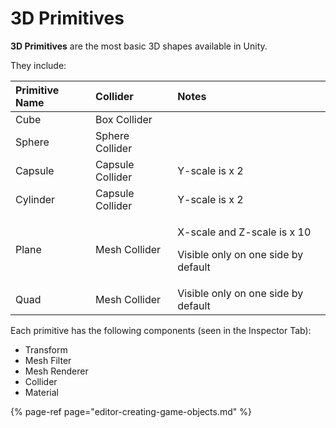 # 3D Primitives

**3D Primitives** are the most basic 3D shapes available in Unity.

They include:

<table>
  <thead>
    <tr>
      <th style="text-align:left">Primitive Name</th>
      <th style="text-align:left">Collider</th>
      <th style="text-align:left">Notes</th>
    </tr>
  </thead>
  <tbody>
    <tr>
      <td style="text-align:left">Cube</td>
      <td style="text-align:left">Box Collider</td>
      <td style="text-align:left"></td>
    </tr>
    <tr>
      <td style="text-align:left">Sphere</td>
      <td style="text-align:left">Sphere Collider</td>
      <td style="text-align:left"></td>
    </tr>
    <tr>
      <td style="text-align:left">Capsule</td>
      <td style="text-align:left">Capsule Collider</td>
      <td style="text-align:left">Y-scale is x 2</td>
    </tr>
    <tr>
      <td style="text-align:left">Cylinder</td>
      <td style="text-align:left">Capsule Collider</td>
      <td style="text-align:left">Y-scale is x 2</td>
    </tr>
    <tr>
      <td style="text-align:left">Plane</td>
      <td style="text-align:left">Mesh Collider</td>
      <td style="text-align:left">
        <p>X-scale and Z-scale is x 10</p>
        <p>Visible only on one side by default</p>
      </td>
    </tr>
    <tr>
      <td style="text-align:left">Quad</td>
      <td style="text-align:left">Mesh Collider</td>
      <td style="text-align:left">Visible only on one side by default</td>
    </tr>
  </tbody>
</table>

Each primitive has the following components \(seen in the Inspector Tab\):

* Transform
* Mesh Filter
* Mesh Renderer
* Collider
* Material

{% page-ref page="editor-creating-game-objects.md" %}



